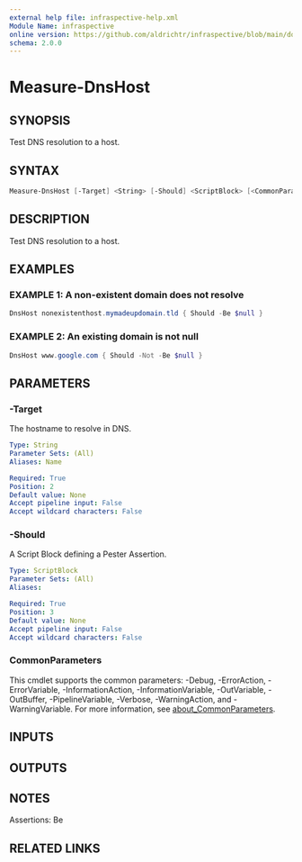 ```yaml
---
external help file: infraspective-help.xml
Module Name: infraspective
online version: https://github.com/aldrichtr/infraspective/blob/main/docs/help/Measure-DnsHost.md
schema: 2.0.0
---
```


# Measure-DnsHost

## SYNOPSIS

Test DNS resolution to a host.

## SYNTAX

```powershell
Measure-DnsHost [-Target] <String> [-Should] <ScriptBlock> [<CommonParameters>]
```

## DESCRIPTION

Test DNS resolution to a host.

## EXAMPLES

### EXAMPLE 1: A non-existent domain does not resolve

```powershell
DnsHost nonexistenthost.mymadeupdomain.tld { Should -Be $null }
```

### EXAMPLE 2: An existing domain is not null

```powershell
DnsHost www.google.com { Should -Not -Be $null }
```

## PARAMETERS

### -Target

The hostname to resolve in DNS.

```yaml
Type: String
Parameter Sets: (All)
Aliases: Name

Required: True
Position: 2
Default value: None
Accept pipeline input: False
Accept wildcard characters: False
```

### -Should

A Script Block defining a Pester Assertion.

```yaml
Type: ScriptBlock
Parameter Sets: (All)
Aliases:

Required: True
Position: 3
Default value: None
Accept pipeline input: False
Accept wildcard characters: False
```

### CommonParameters

This cmdlet supports the common parameters: -Debug, -ErrorAction,
-ErrorVariable, -InformationAction, -InformationVariable, -OutVariable,
-OutBuffer, -PipelineVariable, -Verbose, -WarningAction, and -WarningVariable.
For more information, see
[about_CommonParameters](http://go.microsoft.com/fwlink/?LinkID=113216).

## INPUTS

## OUTPUTS

## NOTES

Assertions: Be

## RELATED LINKS
